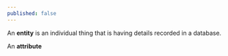 ```yaml
---
published: false
---
```



An **entity** is an individual thing that is having details recorded in a database.

An **attribute** 
